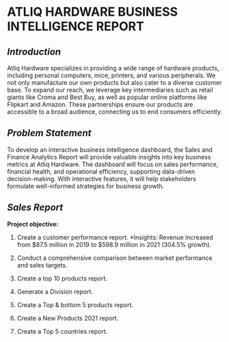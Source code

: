 # **ATLIQ HARDWARE BUSINESS INTELLIGENCE REPORT**

## *Introduction*
Atliq Hardware specializes in providing a wide range of hardware products, including personal computers, mice, printers, and various peripherals. We not only manufacture our own products but also cater to a diverse 
customer base. To expand our reach, we leverage key intermediaries such as retail giants like Croma and Best Buy, as well as popular online platforms like Flipkart and Amazon. These partnerships ensure our products 
are accessible to a broad audience, connecting us to end consumers efficiently.

## *Problem Statement*

To develop an interactive business intelligence dashboard, the Sales and Finance Analytics Report will provide valuable insights into key business metrics at Atliq Hardware. The dashboard will focus on sales performance, financial health, and operational efficiency, supporting data-driven decision-making. With interactive features, it will help stakeholders formulate well-informed strategies for business growth.

## *Sales Report*
__Project objective:__

1. Create a customer performance report.
  *Insights: Revenue increased from $87.5 million in 2019 to $598.9 million in 2021 (304.5% growth).
2. Conduct a comprehensive comparison between market performance and sales targets.

3. Create a top 10 products report.

4. Generate a Division report.

5. Create a Top & bottom 5 products report.

6. Create a New Products 2021 report.

7. Create a Top 5 countries report.
